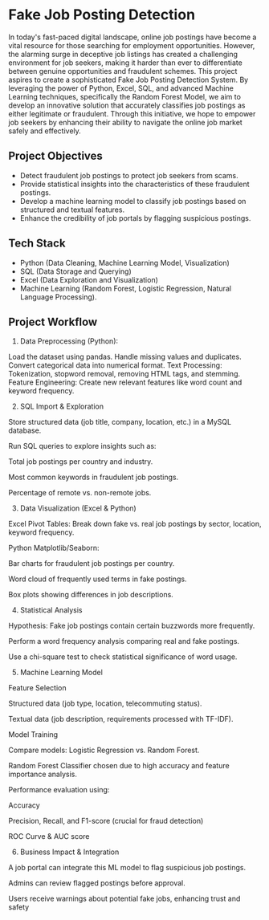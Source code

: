 # Fake Job Posting Detection

In today's fast-paced digital landscape, online job postings have become a vital resource for those searching for employment opportunities. However, the alarming surge in deceptive job listings has created a challenging environment for job seekers, making it harder than ever to differentiate between genuine opportunities and fraudulent schemes. This project aspires to create a sophisticated Fake Job Posting Detection System. By leveraging the power of Python, Excel, SQL, and advanced Machine Learning techniques, specifically the Random Forest Model, we aim to develop an innovative solution that accurately classifies job postings as either legitimate or fraudulent. Through this initiative, we hope to empower job seekers by enhancing their ability to navigate the online job market safely and effectively.


## Project Objectives

- Detect fraudulent job postings to protect job seekers from scams.
- Provide statistical insights into the characteristics of these fraudulent postings.
- Develop a machine learning model to classify job postings based on structured and textual features.
- Enhance the credibility of job portals by flagging suspicious postings.


## Tech Stack

- Python (Data Cleaning, Machine Learning Model, Visualization)
- SQL (Data Storage and Querying)
- Excel (Data Exploration and Visualization)
- Machine Learning (Random Forest, Logistic Regression, Natural Language Processing).


## Project Workflow

1. Data Preprocessing (Python):

Load the dataset using pandas.
Handle missing values and duplicates.
Convert categorical data into numerical format.
Text Processing: Tokenization, stopword removal, removing HTML tags, and stemming.
Feature Engineering: Create new relevant features like word count and keyword frequency.


2. SQL Import & Exploration

Store structured data (job title, company, location, etc.) in a MySQL database.

Run SQL queries to explore insights such as:

Total job postings per country and industry.

Most common keywords in fraudulent job postings.

Percentage of remote vs. non-remote jobs.

3. Data Visualization (Excel & Python)

Excel Pivot Tables: Break down fake vs. real job postings by sector, location, keyword frequency.

Python Matplotlib/Seaborn:

Bar charts for fraudulent job postings per country.

Word cloud of frequently used terms in fake postings.

Box plots showing differences in job descriptions.

4. Statistical Analysis

Hypothesis: Fake job postings contain certain buzzwords more frequently.

Perform a word frequency analysis comparing real and fake postings.

Use a chi-square test to check statistical significance of word usage.

5. Machine Learning Model

Feature Selection

Structured data (job type, location, telecommuting status).

Textual data (job description, requirements processed with TF-IDF).

Model Training

Compare models: Logistic Regression vs. Random Forest.

Random Forest Classifier chosen due to high accuracy and feature importance analysis.

Performance evaluation using:

Accuracy

Precision, Recall, and F1-score (crucial for fraud detection)

ROC Curve & AUC score

6. Business Impact & Integration

A job portal can integrate this ML model to flag suspicious job postings.

Admins can review flagged postings before approval.

Users receive warnings about potential fake jobs, enhancing trust and safety

